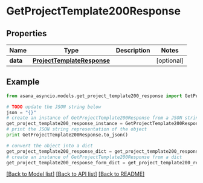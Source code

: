 # GetProjectTemplate200Response


## Properties

Name | Type | Description | Notes
------------ | ------------- | ------------- | -------------
**data** | [**ProjectTemplateResponse**](ProjectTemplateResponse.md) |  | [optional] 

## Example

```python
from asana_asyncio.models.get_project_template200_response import GetProjectTemplate200Response

# TODO update the JSON string below
json = "{}"
# create an instance of GetProjectTemplate200Response from a JSON string
get_project_template200_response_instance = GetProjectTemplate200Response.from_json(json)
# print the JSON string representation of the object
print GetProjectTemplate200Response.to_json()

# convert the object into a dict
get_project_template200_response_dict = get_project_template200_response_instance.to_dict()
# create an instance of GetProjectTemplate200Response from a dict
get_project_template200_response_form_dict = get_project_template200_response.from_dict(get_project_template200_response_dict)
```
[[Back to Model list]](../README.md#documentation-for-models) [[Back to API list]](../README.md#documentation-for-api-endpoints) [[Back to README]](../README.md)


